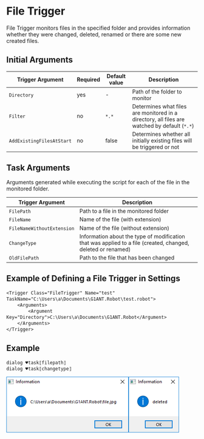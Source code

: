 # File Trigger

File Trigger monitors files in the specified folder and provides information whether they were changed, deleted, renamed or there are some new created files.

## Initial Arguments

| Trigger Argument | Required | Default value | Description |
| -------- | ---- | -------- | ------------- |
| `Directory` | yes | - | Path of the folder to monitor |
| `Filter` | no |  `*.*` | Determines what files are monitored in a directory, all files are watched by default (`*.*`) |
| `AddExistingFilesAtStart` | no | false | Determines whether all initially existing files will be triggered or not |

## Task Arguments

Arguments generated while executing the script for each of the file in the monitored folder.

| Trigger Argument | Description |
| -------- | ---- |
| `FilePath` | Path to a file in the monitored folder |
| `FileName` | Name of the file (with extension) |
| `FileNameWithoutExtension` | Name of the file (without extension) |
| `ChangeType` | Information about the type of modification that was applied to a file (created, changed, deleted or renamed) |
| `OldFilePath` | Path to the file that has been changed |

## Example of Defining a File Trigger in Settings

```G1ANT
<Trigger Class="FileTrigger" Name="test" TaskName="C:\Users\a\Documents\G1ANT.Robot\test.robot">
	<Arguments>
		<Argument Key="Directory">C:\Users\a\Documents\G1ANT.Robot</Argument>
	</Arguments>
</Trigger> 
```

## Example

```G1ANT
dialog ♥task⟦filepath⟧
dialog ♥task⟦changetype⟧
```

![img](../../.gitbook/assets/g1ant-robot-withaddons-3-125-18060-1600-2018-03-14-17-01-31_v1.png)![img](../../.gitbook/assets/g1ant-robot-withaddons-3-125-18060-1600-2018-03-14-17-08-59.png)
